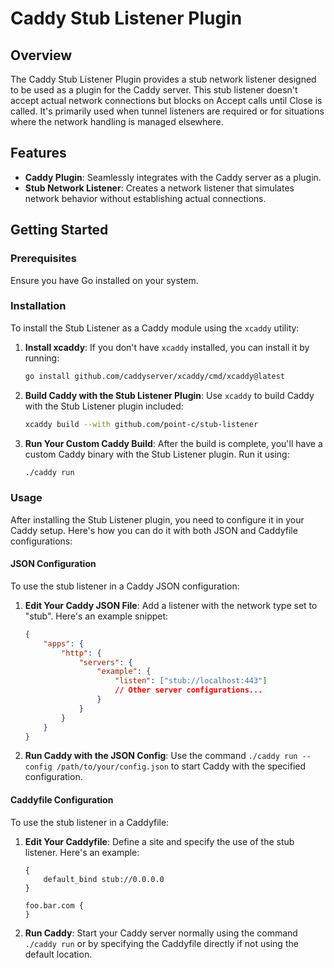 # Caddy Stub Listener Plugin

## Overview
The Caddy Stub Listener Plugin provides a stub network listener designed to be used as a plugin for the Caddy server. This stub listener doesn't accept actual network connections but blocks on Accept calls until Close is called. It's primarily used when tunnel listeners are required or for situations where the network handling is managed elsewhere.

## Features
- **Caddy Plugin**: Seamlessly integrates with the Caddy server as a plugin.
- **Stub Network Listener**: Creates a network listener that simulates network behavior without establishing actual connections.

## Getting Started

### Prerequisites
Ensure you have Go installed on your system.

### Installation
To install the Stub Listener as a Caddy module using the `xcaddy` utility:

1. **Install xcaddy**:
   If you don't have `xcaddy` installed, you can install it by running:
    ```sh
    go install github.com/caddyserver/xcaddy/cmd/xcaddy@latest
    ```

2. **Build Caddy with the Stub Listener Plugin**:
   Use `xcaddy` to build Caddy with the Stub Listener plugin included:
    ```sh
    xcaddy build --with github.com/point-c/stub-listener
    ```

3. **Run Your Custom Caddy Build**:
   After the build is complete, you'll have a custom Caddy binary with the Stub Listener plugin. Run it using:
    ```sh
    ./caddy run
    ```

### Usage
After installing the Stub Listener plugin, you need to configure it in your Caddy setup. Here's how you can do it with both JSON and Caddyfile configurations:

#### JSON Configuration
To use the stub listener in a Caddy JSON configuration:

1. **Edit Your Caddy JSON File**: Add a listener with the network type set to "stub". Here's an example snippet:

    ```json
    {
        "apps": {
            "http": {
                "servers": {
                    "example": {
                        "listen": ["stub://localhost:443"]
                        // Other server configurations...
                    }
                }
            }
        }
    }
    ```

2. **Run Caddy with the JSON Config**: Use the command `./caddy run --config /path/to/your/config.json` to start Caddy with the specified configuration.

#### Caddyfile Configuration
To use the stub listener in a Caddyfile:

1. **Edit Your Caddyfile**: Define a site and specify the use of the stub listener. Here's an example:

    ```
    {
        default_bind stub://0.0.0.0
    }
    
    foo.bar.com {
    }
    ```

2. **Run Caddy**: Start your Caddy server normally using the command `./caddy run` or by specifying the Caddyfile directly if not using the default location.